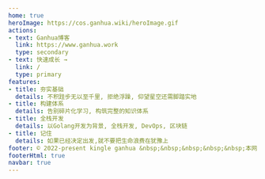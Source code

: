```yaml
---
home: true
heroImage: https://cos.ganhua.wiki/heroImage.gif
actions: 
- text: Ganhua博客
  link: https://www.ganhua.work
  type: secondary
- text: 快速成长 →
  link: /
  type: primary
features:
- title: 夯实基础
  details: 不积跬步无以至千里, 拒绝浮躁, 仰望星空还需脚踏实地
- title: 构建体系
  details: 告别碎片化学习, 构筑完整的知识体系
- title: 全栈开发
  details: 以Golang开发为背景, 全栈开发, DevOps, 区块链
- title: 记住
  details: 如果已经决定出发,就不要把生命浪费在犹豫上
footer: © 2022-present kingle ganhua &nbsp;&nbsp;&nbsp;&nbsp;&nbsp;本网站由<a href="https://www.fingersdance.cn/">众指跃动科技</a>强力驱动
footerHtml: true
navbar: true
---
```


